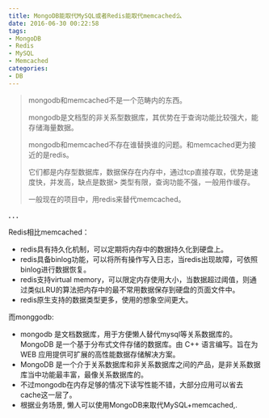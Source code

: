 ```yaml
---
title: MongoDB能取代MySQL或者Redis能取代memcached么
date: 2016-06-30 00:22:58
tags:
- MongoDB
- Redis
- MySQL
- Memcached
categories:
- DB
---
```




> mongodb和memcached不是一个范畴内的东西。
> 
> mongodb是文档型的非关系型数据库，其优势在于查询功能比较强大，能存储海量数据。
> 
> mongodb和memcached不存在谁替换谁的问题。和memcached更为接近的是redis。
> 
> 它们都是内存型数据库，数据保存在内存中，通过tcp直接存取，优势是速度快，并发高，缺点是数据> 类型有限，查询功能不强，一般用作缓存。
> 
> 一般现在的项目中，用redis来替代memcached。

**. . .**<!-- more -->

Redis相比memcached：

- redis具有持久化机制，可以定期将内存中的数据持久化到硬盘上。
- redis具备binlog功能，可以将所有操作写入日志，当redis出现故障，可依照binlog进行数据恢复。
- redis支持virtual memory，可以限定内存使用大小，当数据超过阈值，则通过类似LRU的算法把内存中的最不常用数据保存到硬盘的页面文件中。
- redis原生支持的数据类型更多，使用的想象空间更大。


而monggodb:

- mongodb 是文档数据库，用于方便懒人替代mysql等关系数据库的。MongoDB 是一个基于分布式文件存储的数据库。由 C++ 语言编写。旨在为 WEB 应用提供可扩展的高性能数据存储解决方案。
- MongoDB 是一个介于关系数据库和非关系数据库之间的产品，是非关系数据库当中功能最丰富，最像关系数据库的。
- 不过mongodb在内存足够的情况下读写性能不错，大部分应用可以省去cache这一层了。
- 根据业务场景, 懒人可以使用MongoDB来取代MySQL+memcached,.